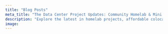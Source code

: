 ```yaml
---
title: "Blog Posts"
meta_title: "The Data Center Project Updates: Community Homelab & Mini Data Center Insights | DCP Blog"
description: "Explore the latest in homelab projects, affordable colocation, VPS hosting tips, and community-powered data centers. Join the DCP Blog for expert advice, project updates, and guides for small businesses and tech enthusiasts."
image: 
---
```

